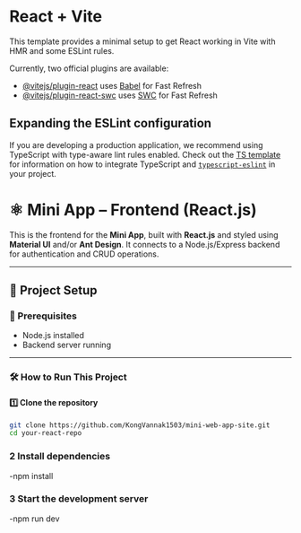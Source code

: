 # React + Vite

This template provides a minimal setup to get React working in Vite with HMR and some ESLint rules.

Currently, two official plugins are available:

- [@vitejs/plugin-react](https://github.com/vitejs/vite-plugin-react/blob/main/packages/plugin-react) uses [Babel](https://babeljs.io/) for Fast Refresh
- [@vitejs/plugin-react-swc](https://github.com/vitejs/vite-plugin-react/blob/main/packages/plugin-react-swc) uses [SWC](https://swc.rs/) for Fast Refresh

## Expanding the ESLint configuration

If you are developing a production application, we recommend using TypeScript with type-aware lint rules enabled. Check out the [TS template](https://github.com/vitejs/vite/tree/main/packages/create-vite/template-react-ts) for information on how to integrate TypeScript and [`typescript-eslint`](https://typescript-eslint.io) in your project.

# ⚛️ Mini App – Frontend (React.js)

This is the frontend for the **Mini App**, built with **React.js** and styled using **Material UI** and/or **Ant Design**. It connects to a Node.js/Express backend for authentication and CRUD operations.

---

## 📁 Project Setup

### 🔧 Prerequisites

- Node.js installed
- Backend server running

---

### 🛠️ How to Run This Project

#### 1️⃣ Clone the repository

```bash
git clone https://github.com/KongVannak1503/mini-web-app-site.git
cd your-react-repo
```

### 2 Install dependencies

-npm install

### 3 Start the development server

-npm run dev
